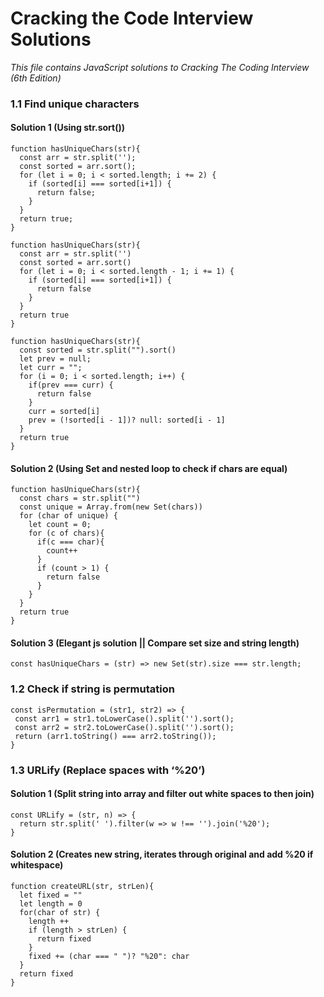 # Cracking the Code Interview Solutions
*This file contains JavaScript solutions to Cracking The Coding Interview (6th Edition)* 
### 1.1 Find unique characters
#### Solution 1 (Using str.sort())
```
function hasUniqueChars(str){
  const arr = str.split('');
  const sorted = arr.sort();
  for (let i = 0; i < sorted.length; i += 2) {
    if (sorted[i] === sorted[i+1]) {
      return false;
    }
  }
  return true;
}
```
```
function hasUniqueChars(str){
  const arr = str.split('')
  const sorted = arr.sort()
  for (let i = 0; i < sorted.length - 1; i += 1) {
    if (sorted[i] === sorted[i+1]) {
      return false
    }
  }
  return true
}
```
```
function hasUniqueChars(str){
  const sorted = str.split("").sort()
  let prev = null;
  let curr = "";
  for (i = 0; i < sorted.length; i++) {
    if(prev === curr) {
      return false
    }
    curr = sorted[i]
    prev = (!sorted[i - 1])? null: sorted[i - 1]
  }
  return true
}
```
#### Solution 2 (Using Set and nested loop to check if chars are equal)
```
function hasUniqueChars(str){
  const chars = str.split("")
  const unique = Array.from(new Set(chars))
  for (char of unique) {
    let count = 0;
    for (c of chars){
      if(c === char){
        count++
      }
      if (count > 1) {
        return false
      }
    }
  }
  return true
}
```
#### Solution 3 (Elegant js solution || Compare set size and string length)
```
const hasUniqueChars = (str) => new Set(str).size === str.length;
```
### 1.2 Check if string is permutation
```
const isPermutation = (str1, str2) => {
 const arr1 = str1.toLowerCase().split('').sort();
 const arr2 = str2.toLowerCase().split('').sort();
 return (arr1.toString() === arr2.toString());
}
```
 

### 1.3 URLify (Replace spaces with ‘%20’)
#### Solution 1 (Split string into array and filter out white spaces to then join)
```
const URLify = (str, n) => {
  return str.split(' ').filter(w => w !== '').join('%20');
}
```
#### Solution 2 (Creates new string, iterates through original and add %20 if whitespace)
```
function createURL(str, strLen){
  let fixed = ""
  let length = 0
  for(char of str) {
    length ++
    if (length > strLen) {
      return fixed
    }
    fixed += (char === " ")? "%20": char
  }
  return fixed
}
```
